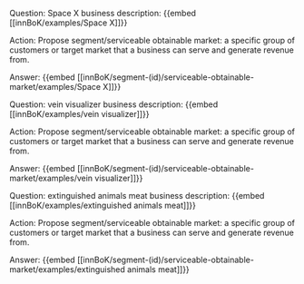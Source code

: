 Question: Space X business description:
{{embed [[innBoK/examples/Space X]]}}

Action: Propose segment/serviceable obtainable market: a specific group of customers or target market that a business can serve and generate revenue from.

Answer:
{{embed [[innBoK/segment-(id)/serviceable-obtainable-market/examples/Space X]]}}

Question: vein visualizer business description:
{{embed [[innBoK/examples/vein visualizer]]}}

Action: Propose segment/serviceable obtainable market: a specific group of customers or target market that a business can serve and generate revenue from.

Answer:
{{embed [[innBoK/segment-(id)/serviceable-obtainable-market/examples/vein visualizer]]}}

Question: extinguished animals meat business description:
{{embed [[innBoK/examples/extinguished animals meat]]}}

Action: Propose segment/serviceable obtainable market: a specific group of customers or target market that a business can serve and generate revenue from.

Answer:
{{embed [[innBoK/segment-(id)/serviceable-obtainable-market/examples/extinguished animals meat]]}}



